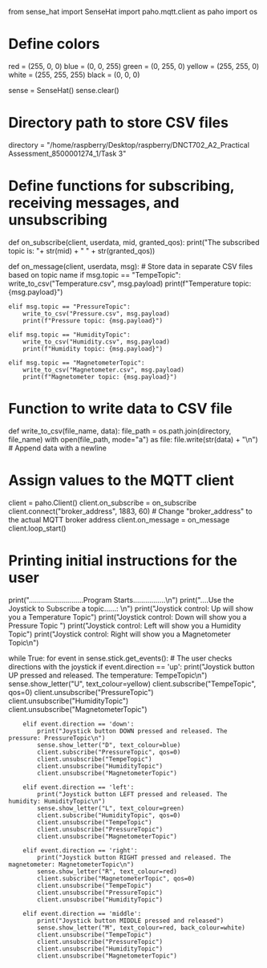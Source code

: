 from sense_hat import SenseHat
import paho.mqtt.client as paho
import os

# Define colors
red = (255, 0, 0)
blue = (0, 0, 255)
green = (0, 255, 0)
yellow = (255, 255, 0)
white = (255, 255, 255)
black = (0, 0, 0)

sense = SenseHat()
sense.clear()

# Directory path to store CSV files
directory = "/home/raspberry/Desktop/raspberry/DNCT702_A2_Practical Assessment_8500001274_1/Task 3"

# Define functions for subscribing, receiving messages, and unsubscribing
def on_subscribe(client, userdata, mid, granted_qos):
    print("The subscribed topic is: "+ str(mid) + " " + str(granted_qos))

def on_message(client, userdata, msg):
    # Store data in separate CSV files based on topic name
    if msg.topic == "TempeTopic":
        write_to_csv("Temperature.csv", msg.payload)
        print(f"Temperature topic: {msg.payload}")
    
    elif msg.topic == "PressureTopic":
        write_to_csv("Pressure.csv", msg.payload)
        print(f"Pressure topic: {msg.payload}")
    
    elif msg.topic == "HumidityTopic":
        write_to_csv("Humidity.csv", msg.payload)
        print(f"Humidity topic: {msg.payload}")
    
    elif msg.topic == "MagnetometerTopic":
        write_to_csv("Magnetometer.csv", msg.payload)
        print(f"Magnetometer topic: {msg.payload}")

# Function to write data to CSV file
def write_to_csv(file_name, data):
    file_path = os.path.join(directory, file_name)
    with open(file_path, mode="a") as file:
        file.write(str(data) + "\n")  # Append data with a newline

# Assign values to the MQTT client
client = paho.Client()
client.on_subscribe = on_subscribe
client.connect("broker_address", 1883, 60)  # Change "broker_address" to the actual MQTT broker address
client.on_message = on_message
client.loop_start()

# Printing initial instructions for the user
print("...........................Program Starts................\n")
print("....Use the Joystick to Subscribe a topic......: \n")
print("Joystick control: Up will show you a Temperature Topic")
print("Joystick control: Down will show you a Pressure Topic ")
print("Joystick control: Left will show you a Humidity Topic")
print("Joystick control: Right will show you a Magnetometer Topic\n")

while True:
    for event in sense.stick.get_events():
        # The user checks directions with the joystick
        if event.direction == 'up':
            print("Joystick button UP pressed and released. The temperature: TempeTopic\n")
            sense.show_letter("U", text_colour=yellow)
            client.subscribe("TempeTopic", qos=0)
            client.unsubscribe("PressureTopic")
            client.unsubscribe("HumidityTopic")
            client.unsubscribe("MagnetometerTopic")
        
        elif event.direction == 'down':
            print("Joystick button DOWN pressed and released. The pressure: PressureTopic\n")
            sense.show_letter("D", text_colour=blue)
            client.subscribe("PressureTopic", qos=0)
            client.unsubscribe("TempeTopic")
            client.unsubscribe("HumidityTopic")
            client.unsubscribe("MagnetometerTopic")
        
        elif event.direction == 'left':
            print("Joystick button LEFT pressed and released. The humidity: HumidityTopic\n")
            sense.show_letter("L", text_colour=green)
            client.subscribe("HumidityTopic", qos=0)
            client.unsubscribe("TempeTopic")
            client.unsubscribe("PressureTopic")
            client.unsubscribe("MagnetometerTopic")
        
        elif event.direction == 'right':
            print("Joystick button RIGHT pressed and released. The magnetometer: MagnetometerTopic\n")
            sense.show_letter("R", text_colour=red)
            client.subscribe("MagnetometerTopic", qos=0)
            client.unsubscribe("TempeTopic")
            client.unsubscribe("PressureTopic")
            client.unsubscribe("HumidityTopic")
        
        elif event.direction == 'middle':
            print("Joystick button MIDDLE pressed and released")
            sense.show_letter("M", text_colour=red, back_colour=white)
            client.unsubscribe("TempeTopic")
            client.unsubscribe("PressureTopic")
            client.unsubscribe("HumidityTopic")
            client.unsubscribe("MagnetometerTopic")
